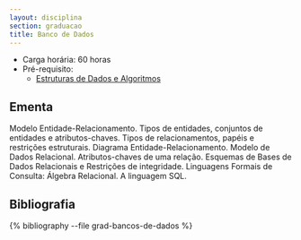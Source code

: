 ```yaml
---
layout: disciplina
section: graduacao
title: Banco de Dados
---
```


- Carga horária: 60 horas
- Pré-requisito:
    - [Estruturas de Dados e Algoritmos](estruturas-dados-algoritmos.html)


## Ementa

Modelo Entidade-Relacionamento. Tipos de entidades, conjuntos de
entidades e atributos-chaves. Tipos de relacionamentos, papéis e
restrições estruturais. Diagrama Entidade-Relacionamento. Modelo de
Dados Relacional. Atributos-chaves de uma relação. Esquemas de Bases
de Dados Relacionais e Restrições de integridade.  Linguagens Formais
de Consulta: Álgebra Relacional. A linguagem SQL.

## Bibliografia

{% bibliography --file grad-bancos-de-dados %}

